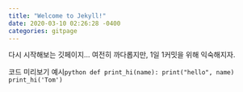 ```yaml
---
title: "Welcome to Jekyll!"
date: 2020-03-10 02:26:28 -0400
categories: gitpage
---
```


다시 시작해보는 깃페이지...
여전히 까다롭지만, 1일 1커밋을 위해 익숙해지자.

코드 미리보기 예시
​```python
def print_hi(name):
  print("hello", name)
print_hi('Tom')
​```

[jekyll-docs]: https://jekyllrb.com/docs/home
[jekyll-gh]:   https://github.com/jekyll/jekyll
[jekyll-talk]: https://talk.jekyllrb.com/
[theme]: https://github.com/mmistakes/minimal-mistakes
